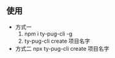 ## 使用
  - 方式一 
    1. npm i ty-pug-cli -g 
    2. ty-pug-cli create 项目名字
  - 方式二
    npx ty-pug-cli create 项目名字
